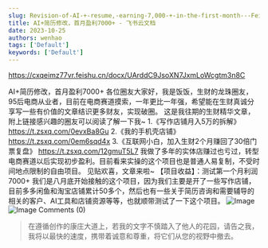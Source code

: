 ```yaml
---
slug: Revision-of-AI-+-resume,-earning-7,000-+-in-the-first-month---Feishuyun-Documents
title: ‍​‌​​⁢⁡⁤﻿‬⁡‬⁤⁣⁢‬⁡‍​​⁣‍⁡​⁣⁡‬﻿⁣⁣⁢⁢⁣‌⁡​​​‌‌‍​‍⁢​﻿⁤⁤‍‬AI+简历修改，首月盈利7000+ - 飞书云文档
date: 2023-10-25
authors: wenhao
tags: ['Default']
keywords: ['Default']
---
```

https://cxqeimz77vr.feishu.cn/docx/UArddC9JsoXN7JxmLoWcgtm3n8C 

AI+简历修改，首月盈利7000+ 
各位圈友大家好，我是饭饭，生财的龙珠圈友， 
95后电商从业者，目前在电商赛道摸索，一年更比一年强，希望能在生财真诚分享写一些有价值的文章结识更多财友，实现破圈。 
这是我往期的生财精华文章，附上链接感兴趣的圈友可以阅读了解一下我~ 
1.《写作店铺月入5万的拆解》 https://t.zsxq.com/0evxBa8Gu 
2.《我的手机壳店铺》 https://t.zsxq.com/0em6sqd4x 
3.《互联网小白，加入生财2个月赚回了30倍门票复盘》 https://t.zsxq.com/12gmuT5L7 
我做了多年的实体店赚过也亏过，转型电商赛道以后实现初步盈利。目前看来实操的这个项目也是普通人易复制，不受时间地点限制的自由项目。 
见贴欢喜，文章来啦~ 
【项目收益】：测试第一个月利润7000+ 
我们是八月底开始接触的这个项目，因为我们主要是开了一些写作店铺，目前多多闲鱼和淘宝店铺累计50多个，然后也有一些关于简历咨询和需要辅导的相关的客户、AI工具和店铺资源等等，也就顺带测试了一下这个项目。 
![Image]()
![Image]()
Comments (0) 



 > 在遵循创作的康庄大道上，若我的文字不慎踏入了他人的花园，请告之我，我将以最快的速度，携带着诚意和尊重，将它们从您的视野中撤去。
